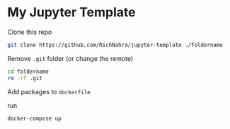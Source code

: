 # My Jupyter Template

Clone this repo

```bash
git clone https://github.com/RichNahra/jupyter-template ./foldername
```

Remove `.git` folder (or change the remote)

```bash
cd foldername
rm -rf .git
```

Add packages to `dockerfile`

run 
```
docker-compose up
```
